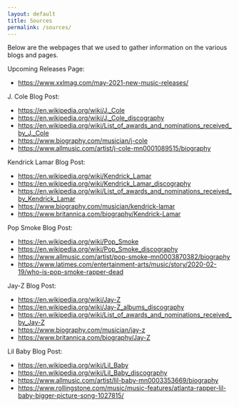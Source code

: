 ```yaml
---
layout: default
title: Sources
permalink: /sources/
---
```


Below are the webpages that we used to gather information on the various blogs and pages.

Upcoming Releases Page: 
- https://www.xxlmag.com/may-2021-new-music-releases/

J. Cole Blog Post:
- https://en.wikipedia.org/wiki/J._Cole
- https://en.wikipedia.org/wiki/J._Cole_discography
- https://en.wikipedia.org/wiki/List_of_awards_and_nominations_received_by_J._Cole
- https://www.biography.com/musician/j-cole
- https://www.allmusic.com/artist/j-cole-mn0001089515/biography

Kendrick Lamar Blog Post: 
- https://en.wikipedia.org/wiki/Kendrick_Lamar
- https://en.wikipedia.org/wiki/Kendrick_Lamar_discography
- https://en.wikipedia.org/wiki/List_of_awards_and_nominations_received_by_Kendrick_Lamar
- https://www.biography.com/musician/kendrick-lamar
- https://www.britannica.com/biography/Kendrick-Lamar

Pop Smoke Blog Post:
- https://en.wikipedia.org/wiki/Pop_Smoke
- https://en.wikipedia.org/wiki/Pop_Smoke_discography
- https://www.allmusic.com/artist/pop-smoke-mn0003870382/biography
- https://www.latimes.com/entertainment-arts/music/story/2020-02-19/who-is-pop-smoke-rapper-dead

Jay-Z Blog Post:
- https://en.wikipedia.org/wiki/Jay-Z
- https://en.wikipedia.org/wiki/Jay-Z_albums_discography
- https://en.wikipedia.org/wiki/List_of_awards_and_nominations_received_by_Jay-Z
- https://www.biography.com/musician/jay-z
- https://www.britannica.com/biography/Jay-Z

Lil Baby Blog Post:
- https://en.wikipedia.org/wiki/Lil_Baby
- https://en.wikipedia.org/wiki/Lil_Baby_discography
- https://www.allmusic.com/artist/lil-baby-mn0003353669/biography
- https://www.rollingstone.com/music/music-features/atlanta-rapper-lil-baby-bigger-picture-song-1027815/
